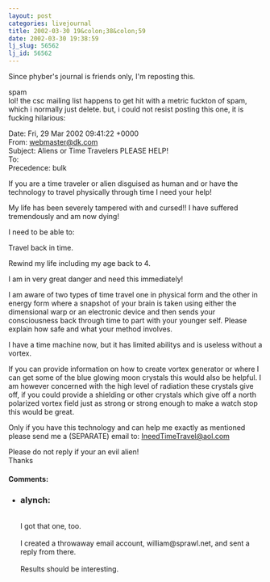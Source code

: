 ```yaml
---
layout: post
categories: livejournal
title: 2002-03-30 19&colon;38&colon;59
date: 2002-03-30 19:38:59
lj_slug: 56562
lj_id: 56562
---
```

Since phyber's journal is friends only, I'm reposting this.  



spam  
lol! the csc mailing list happens to get hit with a metric fuckton of spam, which i normally just delete. but, i could not resist posting this one, it is fucking hilarious:  



Date: Fri, 29 Mar 2002 09:41:22 +0000  
From: webmaster@dk.com  
Subject: Aliens or Time Travelers PLEASE HELP!  
To:  
Precedence: bulk  



If you are a time traveler or alien disguised as human and or have the technology to travel physically through time I need your help!  



My life has been severely tampered with and cursed!! I have suffered tremendously and am now dying!  



I need to be able to:  



Travel back in time.  



Rewind my life including my age back to 4.  



I am in very great danger and need this immediately!  



I am aware of two types of time travel one in physical form and the other in energy form where a snapshot of your brain is taken using either the dimensional warp or an electronic device and then sends your consciousness back through time to part with your younger self. Please explain how safe and what your method involves.  



I have a time machine now, but it has limited abilitys and is useless without a vortex.  



If you can provide information on how to create vortex generator or where I can get some of the blue glowing moon crystals this would also be helpful. I am however concerned with the high level of radiation these crystals give off, if you could provide a shielding or other crystals which give off a north polarized vortex field just as strong or strong enough to make a watch stop this would be great.  



Only if you have this technology and can help me exactly as mentioned please send me a (SEPARATE) email to: IneedTimeTravel@aol.com  



Please do not reply if your an evil alien!  
Thanks


<div id="comments"><h4>Comments:</h4><div class="lj-comments"><ul>
<li><h3>alynch: </h3>
<a id="comment-64"></a>
<p><br>
  I got that one, too. <br>
<br>
  I created a throwaway email account, william@sprawl.net, and sent a reply from there.<br>
<br>
  Results should be interesting.</p>
</li>
</ul></div></div>
